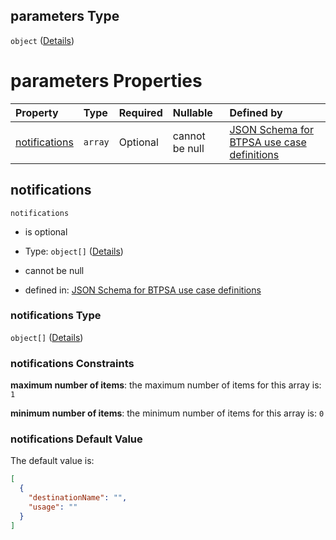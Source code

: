 ## parameters Type

`object` ([Details](btpsa-usecase-properties-services-items-allof-1-then-allof-85-then-allof-0-then-properties-parameters.md))

# parameters Properties

| Property                        | Type    | Required | Nullable       | Defined by                                                                                                                                                                                                                                                                                                    |
| :------------------------------ | :------ | :------- | :------------- | :------------------------------------------------------------------------------------------------------------------------------------------------------------------------------------------------------------------------------------------------------------------------------------------------------------ |
| [notifications](#notifications) | `array` | Optional | cannot be null | [JSON Schema for BTPSA use case definitions](btpsa-usecase-properties-services-items-allof-1-then-allof-85-then-allof-0-then-properties-parameters-properties-notifications.md "undefined#/properties/services/items/allOf/1/then/allOf/85/then/allOf/0/then/properties/parameters/properties/notifications") |

## notifications



`notifications`

*   is optional

*   Type: `object[]` ([Details](btpsa-usecase-properties-services-items-allof-1-then-allof-85-then-allof-0-then-properties-parameters-properties-notifications-items.md))

*   cannot be null

*   defined in: [JSON Schema for BTPSA use case definitions](btpsa-usecase-properties-services-items-allof-1-then-allof-85-then-allof-0-then-properties-parameters-properties-notifications.md "undefined#/properties/services/items/allOf/1/then/allOf/85/then/allOf/0/then/properties/parameters/properties/notifications")

### notifications Type

`object[]` ([Details](btpsa-usecase-properties-services-items-allof-1-then-allof-85-then-allof-0-then-properties-parameters-properties-notifications-items.md))

### notifications Constraints

**maximum number of items**: the maximum number of items for this array is: `1`

**minimum number of items**: the minimum number of items for this array is: `0`

### notifications Default Value

The default value is:

```json
[
  {
    "destinationName": "",
    "usage": ""
  }
]
```
